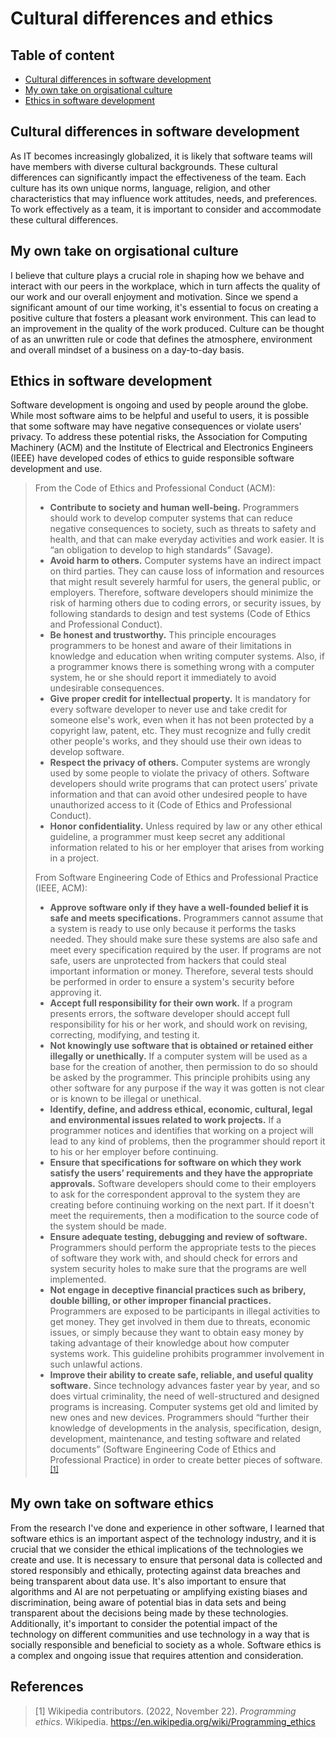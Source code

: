 # Cultural differences and ethics

## Table of content
- [Cultural differences in software development](#cultural-differences-in-software-development)
- [My own take on orgisational culture](#my-own-take-on-orgisational-culture)
- [Ethics in software development](#ethics-in-software-development)

## Cultural differences in software development
As IT becomes increasingly globalized, it is likely that software teams will have members with diverse cultural backgrounds. These cultural differences can significantly impact the effectiveness of the team. Each culture has its own unique norms, language, religion, and other characteristics that may influence work attitudes, needs, and preferences. To work effectively as a team, it is important to consider and accommodate these cultural differences.

## My own take on orgisational culture
I believe that culture plays a crucial role in shaping how we behave and interact with our peers in the workplace, which in turn affects the quality of our work and our overall enjoyment and motivation. Since we spend a significant amount of our time working, it's essential to focus on creating a positive culture that fosters a pleasant work environment. This can lead to an improvement in the quality of the work produced. Culture can be thought of as an unwritten rule or code that defines the atmosphere, environment and overall mindset of a business on a day-to-day basis.

## Ethics in software development
Software development is ongoing and used by people around the globe. While most software aims to be helpful and useful to users, it is possible that some software may have negative consequences or violate users' privacy. To address these potential risks, the Association for Computing Machinery (ACM) and the Institute of Electrical and Electronics Engineers (IEEE) have developed codes of ethics to guide responsible software development and use.
> From the Code of Ethics and Professional Conduct (ACM):
> - **Contribute to society and human well-being.** Programmers should work to develop computer systems that can reduce negative consequences to society, such as threats to safety and health, and that can make everyday activities and work easier. It is “an obligation to develop to high standards” (Savage).
> - **Avoid harm to others.** Computer systems have an indirect impact on third parties. They can cause loss of information and resources that might result severely harmful for users, the general public, or employers. Therefore, software developers should minimize the risk of harming others due to coding errors, or security issues, by following standards to design and test systems (Code of Ethics and Professional Conduct).
> - **Be honest and trustworthy.** This principle encourages programmers to be honest and aware of their limitations in knowledge and education when writing computer systems. Also, if a programmer knows there is something wrong with a computer system, he or she should report it immediately to avoid undesirable consequences.
> - **Give proper credit for intellectual property.** It is mandatory for every software developer to never use and take credit for someone else's work, even when it has not been protected by a copyright law, patent, etc. They must recognize and fully credit other people's works, and they should use their own ideas to develop software.
> - **Respect the privacy of others.** Computer systems are wrongly used by some people to violate the privacy of others. Software developers should write programs that can protect users’ private information and that can avoid other undesired people to have unauthorized access to it (Code of Ethics and Professional Conduct).
> - **Honor confidentiality.** Unless required by law or any other ethical guideline, a programmer must keep secret any additional information related to his or her employer that arises from working in a project.
>
> From Software Engineering Code of Ethics and Professional Practice (IEEE, ACM): 
> - **Approve software only if they have a well-founded belief it is safe and meets specifications.** Programmers cannot assume that a system is ready to use only because it performs the tasks needed. They should make sure these systems are also safe and meet every specification required by the user. If programs are not safe, users are unprotected from hackers that could steal important information or money. Therefore, several tests should be performed in order to ensure a system's security before approving it.
> - **Accept full responsibility for their own work.** If a program presents errors, the software developer should accept full responsibility for his or her work, and should work on revising, correcting, modifying, and testing it.
> - **Not knowingly use software that is obtained or retained either illegally or unethically.** If a computer system will be used as a base for the creation of another, then permission to do so should be asked by the programmer. This principle prohibits using any other software for any purpose if the way it was gotten is not clear or is known to be illegal or unethical.
> - **Identify, define, and address ethical, economic, cultural, legal and environmental issues related to work projects.** If a programmer notices and identifies that working on a project will lead to any kind of problems, then the programmer should report it to his or her employer before continuing.
> - **Ensure that specifications for software on which they work satisfy the users’ requirements and they have the appropriate approvals.** Software developers should come to their employers to ask for the correspondent approval to the system they are creating before continuing working on the next part. If it doesn't meet the requirements, then a modification to the source code of the system should be made.
> - **Ensure adequate testing, debugging and review of software.** Programmers should perform the appropriate tests to the pieces of software they work with, and should check for errors and system security holes to make sure that the programs are well implemented.
> - **Not engage in deceptive financial practices such as bribery, double billing, or other improper financial practices.** Programmers are exposed to be participants in illegal activities to get money. They get involved in them due to threats, economic issues, or simply because they want to obtain easy money by taking advantage of their knowledge about how computer systems work. This guideline prohibits programmer involvement in such unlawful actions.
> - **Improve their ability to create safe, reliable, and useful quality software.** Since technology advances faster year by year, and so does virtual criminality, the need of well-structured and designed programs is increasing. Computer systems get old and limited by new ones and new devices. Programmers should “further their knowledge of developments in the analysis, specification, design, development, maintenance, and testing software and related documents” (Software Engineering Code of Ethics and Professional Practice) in order to create better pieces of software.<sup>[[1]](#wiki-ethics)</sup>

## My own take on software ethics
From the research I've done and experience in other software, I learned that software ethics is an important aspect of the technology industry, and it is crucial that we consider the ethical implications of the technologies we create and use. It is necessary to ensure that personal data is collected and stored responsibly and ethically, protecting against data breaches and being transparent about data use. It's also important to ensure that algorithms and AI are not perpetuating or amplifying existing biases and discrimination, being aware of potential bias in data sets and being transparent about the decisions being made by these technologies. Additionally, it's important to consider the potential impact of the technology on different communities and use technology in a way that is socially responsible and beneficial to society as a whole. Software ethics is a complex and ongoing issue that requires attention and consideration.

## References
>[1] <a name="wiki-ethics"></a> Wikipedia contributors. (2022, November 22). _Programming ethics_. Wikipedia. https://en.wikipedia.org/wiki/Programming_ethics